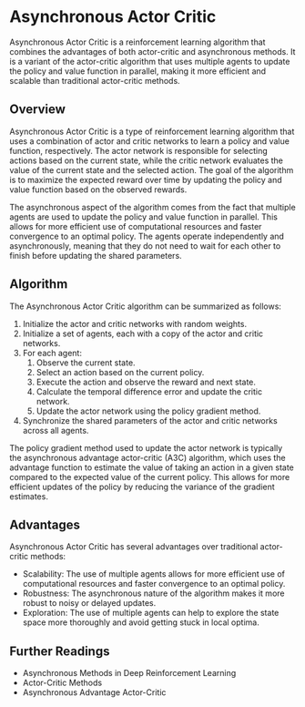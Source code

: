 # Asynchronous Actor Critic

Asynchronous Actor Critic is a reinforcement learning algorithm that combines the advantages of both actor-critic and asynchronous methods. It is a variant of the actor-critic algorithm that uses multiple agents to update the policy and value function in parallel, making it more efficient and scalable than traditional actor-critic methods.

## Overview

Asynchronous Actor Critic is a type of reinforcement learning algorithm that uses a combination of actor and critic networks to learn a policy and value function, respectively. The actor network is responsible for selecting actions based on the current state, while the critic network evaluates the value of the current state and the selected action. The goal of the algorithm is to maximize the expected reward over time by updating the policy and value function based on the observed rewards.

The asynchronous aspect of the algorithm comes from the fact that multiple agents are used to update the policy and value function in parallel. This allows for more efficient use of computational resources and faster convergence to an optimal policy. The agents operate independently and asynchronously, meaning that they do not need to wait for each other to finish before updating the shared parameters.

## Algorithm

The Asynchronous Actor Critic algorithm can be summarized as follows:

1. Initialize the actor and critic networks with random weights.
2. Initialize a set of agents, each with a copy of the actor and critic networks.
3. For each agent:
   1. Observe the current state.
   2. Select an action based on the current policy.
   3. Execute the action and observe the reward and next state.
   4. Calculate the temporal difference error and update the critic network.
   5. Update the actor network using the policy gradient method.
4. Synchronize the shared parameters of the actor and critic networks across all agents.

The policy gradient method used to update the actor network is typically the asynchronous advantage actor-critic (A3C) algorithm, which uses the advantage function to estimate the value of taking an action in a given state compared to the expected value of the current policy. This allows for more efficient updates of the policy by reducing the variance of the gradient estimates.

## Advantages

Asynchronous Actor Critic has several advantages over traditional actor-critic methods:

- Scalability: The use of multiple agents allows for more efficient use of computational resources and faster convergence to an optimal policy.
- Robustness: The asynchronous nature of the algorithm makes it more robust to noisy or delayed updates.
- Exploration: The use of multiple agents can help to explore the state space more thoroughly and avoid getting stuck in local optima.

## Further Readings

- Asynchronous Methods in Deep Reinforcement Learning
- Actor-Critic Methods
- Asynchronous Advantage Actor-Critic
